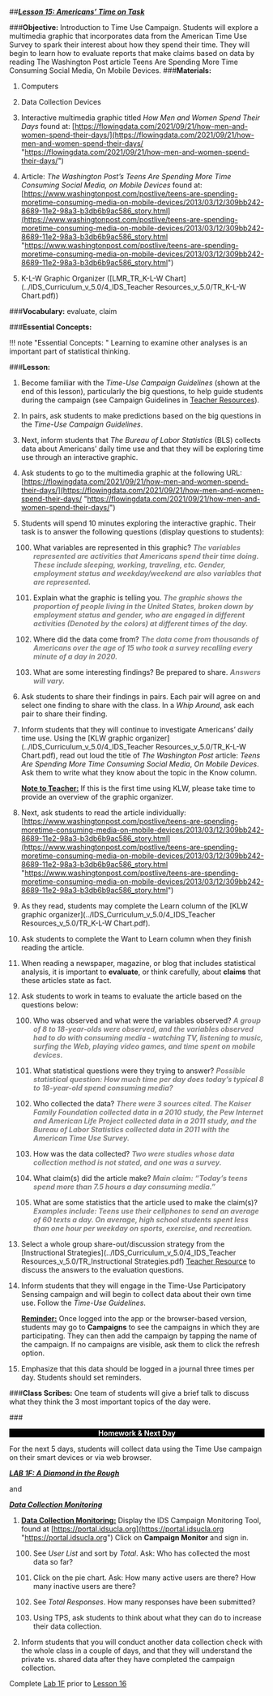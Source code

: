 ##***<u>Lesson 15: Americans’ Time on Task</u>***

###**Objective:**
Introduction to Time Use Campaign. Students will explore a multimedia graphic that incorporates data from the American Time Use Survey to spark their interest about how they spend their time. They will begin to learn how to evaluate reports that make claims based on data by reading The Washington Post article Teens Are Spending More Time Consuming Social Media, On Mobile Devices.
###**Materials:**
1. Computers

2. Data Collection Devices

3. Interactive multimedia graphic titled *How Men and Women Spend Their Days* found at: [https://flowingdata.com/2021/09/21/how-men-and-women-spend-their-days/](https://flowingdata.com/2021/09/21/how-men-and-women-spend-their-days/ "https://flowingdata.com/2021/09/21/how-men-and-women-spend-their-days/")

4. Article: *The Washington Post’s Teens Are Spending More Time Consuming Social Media, on
Mobile Devices* found at: 
[https://www.washingtonpost.com/postlive/teens-are-spending-moretime-consuming-media-on-mobile-devices/2013/03/12/309bb242-8689-11e2-98a3-b3db6b9ac586_story.html](https://www.washingtonpost.com/postlive/teens-are-spending-moretime-consuming-media-on-mobile-devices/2013/03/12/309bb242-8689-11e2-98a3-b3db6b9ac586_story.html "https://www.washingtonpost.com/postlive/teens-are-spending-moretime-consuming-media-on-mobile-devices/2013/03/12/309bb242-8689-11e2-98a3-b3db6b9ac586_story.html")

5. K-L-W Graphic Organizer ([LMR_TR_K-L-W Chart](../IDS_Curriculum_v_5.0/4_IDS_Teacher Resources_v_5.0/TR_K-L-W Chart.pdf))

###**Vocabulary:**
evaluate, claim

###**Essential Concepts:**

!!! note "Essential Concepts: "
    Learning to examine other analyses is an important part of statistical thinking.

###**Lesson:**
1. Become familiar with the *Time-Use Campaign Guidelines* (shown at the end of this lesson),
particularly the big questions, to help guide students during the campaign (see Campaign
Guidelines in [Teacher Resources](../download/resources.md)).

2. In pairs, ask students to make predictions based on the big questions in the *Time-Use Campaign
Guidelines*.

3. Next, inform students that *The Bureau of Labor Statistics* (BLS) collects data about Americans’
daily time use and that they will be exploring time use through an interactive graphic.

4. Ask students to go to the multimedia graphic at the following URL:[https://flowingdata.com/2021/09/21/how-men-and-women-spend-their-days/](https://flowingdata.com/2021/09/21/how-men-and-women-spend-their-days/ "https://flowingdata.com/2021/09/21/how-men-and-women-spend-their-days/")
    
5. Students will spend 10 minutes exploring the interactive graphic. Their task is to answer the
following questions (display questions to students):

    100. What variables are represented in this graphic? <span style="color:grey">***The variables represented are
    activities that Americans spend their time doing. These include sleeping, working,
    traveling, etc. Gender, employment status and weekday/weekend are also variables that are represented.***</span>

    100. Explain what the graphic is telling you. <span style="color:grey">***The graphic shows the proportion of people living in the United States, broken down by employment status and gender, who are engaged in different activities (Denoted by the colors) at different times of the day.***</span>

    100. Where did the data come from? <span style="color:grey">***The data come from thousands of Americans over
    the age of 15 who took a survey recalling every minute of a day in 2020.***</span>

    100. What are some interesting findings? Be prepared to share. <span style="color:grey">***Answers will vary.***</span>

6. Ask students to share their findings in pairs. Each pair will agree on and select one finding to
share with the class. In a *Whip Around*, ask each pair to share their finding.

7. Inform students that they will continue to investigate Americans’ daily time use. Using the [KLW
graphic organizer](../IDS_Curriculum_v_5.0/4_IDS_Teacher Resources_v_5.0/TR_K-L-W Chart.pdf), read out loud the title of *The Washington Post* article: *Teens Are Spending
More Time Consuming Social Media*, *On Mobile Devices*. Ask them to write what they know
about the topic in the Know column.

    **<u>Note to Teacher:</u>** If this is the first time using KLW, please take time to provide an overview of
    the graphic organizer.

8. Next, ask students to read the article individually:<br>
    [https://www.washingtonpost.com/postlive/teens-are-spending-moretime-consuming-media-on-mobile-devices/2013/03/12/309bb242-8689-11e2-98a3-b3db6b9ac586_story.html](https://www.washingtonpost.com/postlive/teens-are-spending-moretime-consuming-media-on-mobile-devices/2013/03/12/309bb242-8689-11e2-98a3-b3db6b9ac586_story.html "https://www.washingtonpost.com/postlive/teens-are-spending-moretime-consuming-media-on-mobile-devices/2013/03/12/309bb242-8689-11e2-98a3-b3db6b9ac586_story.html")

9. As they read, students may complete the Learn column of the [KLW graphic organizer](../IDS_Curriculum_v_5.0/4_IDS_Teacher Resources_v_5.0/TR_K-L-W Chart.pdf).

10. Ask students to complete the Want to Learn column when they finish reading the article.

11. When reading a newspaper, magazine, or blog that includes statistical analysis, it is important to
**evaluate**, or think carefully, about **claims** that these articles state as fact.

12. Ask students to work in teams to evaluate the article based on the questions below:

    100. Who was observed and what were the variables observed? <span style="color:grey">***A group of 8 to 18-year-olds
    were observed, and the variables observed had to do with consuming media -
    watching TV, listening to music, surfing the Web, playing video games, and time
    spent on mobile devices.***</span>

    100. What statistical questions were they trying to answer? <span style="color:grey">***Possible statistical question:
    How much time per day does today’s typical 8 to 18-year-old spend consuming
    media?***</span>

    100. Who collected the data? <span style="color:grey">***There were 3 sources cited. The Kaiser Family Foundation
    collected data in a 2010 study, the Pew Internet and American Life Project
    collected data in a 2011 study, and the Bureau of Labor Statistics collected data in
    2011 with the American Time Use Survey.***</span>

    100. How was the data collected? <span style="color:grey">***Two were studies whose data collection method is not
    stated, and one was a survey.***</span>

    100. What claim(s) did the article make? <span style="color:grey">***Main claim: “Today’s teens spend more than 7.5
    hours a day consuming media.”***</span>

    100. What are some statistics that the article used to make the claim(s)? <span style="color:grey">***Examples include:
    Teens use their cellphones to send an average of 60 texts a day. On average, high
    school students spent less than one hour per weekday on sports, exercise, and
    recreation.***</span>
    
13. Select a whole group share-out/discussion strategy from the [Instructional Strategies](../IDS_Curriculum_v_5.0/4_IDS_Teacher Resources_v_5.0/TR_Instructional Strategies.pdf) [Teacher
Resource](../download/resources.md) to discuss the answers to the evaluation questions.

14. Inform students that they will engage in the Time-Use Participatory Sensing campaign and will
begin to collect data about their own time use. Follow the *Time-Use Guidelines*.

    **<u>Reminder:</u>** Once logged into the app or the browser-based version, students may go to
    **Campaigns** to see the campaigns in which they are participating. They can then add the
    campaign by tapping the name of the campaign. If no campaigns are visible, ask them to click the
    refresh option.

15. Emphasize that this data should be logged in a journal three times per day. Students should set reminders.


###**Class Scribes:**
One team of students will give a brief talk to discuss what they think the 3 most important topics
of the day were.

###<p style="background: black; color: white; text-align: center;">**Homework & Next Day**</p>
For the next 5 days, students will collect data using the Time Use campaign on their smart devices or via
web browser.

[<u>***LAB 1F: A Diamond in the Rough***</u>](lab1f.md)

and

<u>***Data Collection Monitoring***</u>

1. **<u>Data Collection Monitoring:</u>** Display the IDS Campaign Monitoring Tool, found at
[https://portal.idsucla.org](https://portal.idsucla.org "https://portal.idsucla.org") Click on **Campaign Monitor** and sign in.

    100. See *User List* and sort by *Total*. Ask: Who has collected the most data so far?

    100. Click on the pie chart. Ask: How many active users are there? How many inactive users
    are there?

    100. See *Total Responses*. How many responses have been submitted?

    100. Using TPS, ask students to think about what they can do to increase their data collection.

2. Inform students that you will conduct another data collection check with the whole class in a
couple of days, and that they will understand the private vs. shared data after they have
completed the campaign collection.

Complete [Lab 1F](lab1f.md) prior to [Lesson 16](lesson16.md)